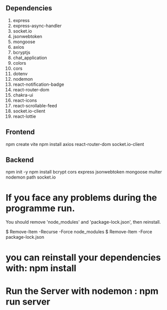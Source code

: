 Dependencies
------------
1. express
2. express-async-handler
3. socket.io
4. jsonwebtoken
5. mongoose
6. axios
7. bcryptjs
8. chat_application
9. colors
10. cors
11. dotenv 
12. nodemon
13. react-notification-badge
14. react-router-dom
15. chakra-ui
16. react-icons
17. react-scrollable-feed
18. socket.io-client
19. react-lottie

Frontend
--------
npm create vite
npm install axios react-router-dom socket.io-client

Backend
-------
npm init -y
npm install bcrypt cors express jsonwebtoken mongoose multer nodemon path socket.io


# If you face any problems during the programme run. 
  You should remove 'node_modules' and 'package-lock.json', then reinstall. 

$ Remove-Item -Recurse -Force node_modules
$ Remove-Item -Force package-lock.json

# you can reinstall your dependencies with: npm install
# Run the Server with nodemon : npm run server
